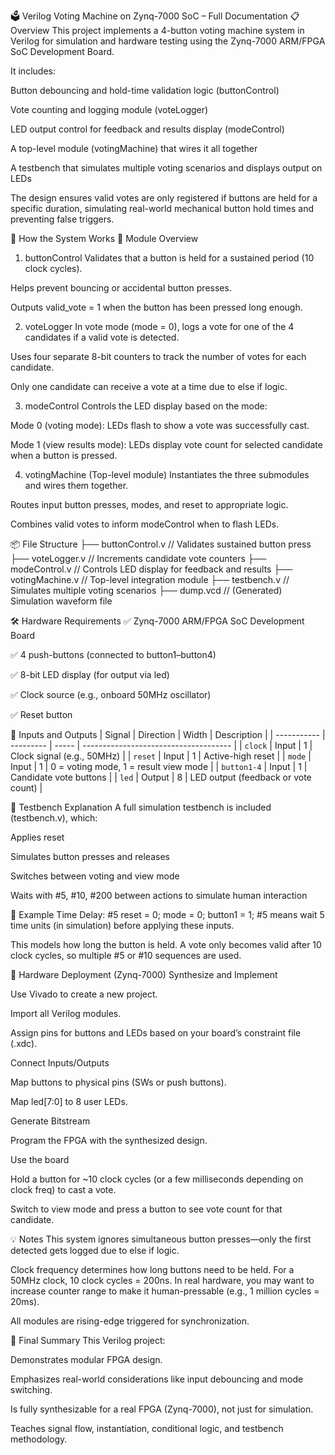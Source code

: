 🗳️ Verilog Voting Machine on Zynq-7000 SoC – Full Documentation
📋 Overview
This project implements a 4-button voting machine system in Verilog for simulation and hardware testing using the Zynq-7000 ARM/FPGA SoC Development Board.

It includes:

Button debouncing and hold-time validation logic (buttonControl)

Vote counting and logging module (voteLogger)

LED output control for feedback and results display (modeControl)

A top-level module (votingMachine) that wires it all together

A testbench that simulates multiple voting scenarios and displays output on LEDs

The design ensures valid votes are only registered if buttons are held for a specific duration, simulating real-world mechanical button hold times and preventing false triggers.

🧠 How the System Works
🧩 Module Overview
1. buttonControl
Validates that a button is held for a sustained period (10 clock cycles).

Helps prevent bouncing or accidental button presses.

Outputs valid_vote = 1 when the button has been pressed long enough.

2. voteLogger
In vote mode (mode = 0), logs a vote for one of the 4 candidates if a valid vote is detected.

Uses four separate 8-bit counters to track the number of votes for each candidate.

Only one candidate can receive a vote at a time due to else if logic.

3. modeControl
Controls the LED display based on the mode:

Mode 0 (voting mode): LEDs flash to show a vote was successfully cast.

Mode 1 (view results mode): LEDs display vote count for selected candidate when a button is pressed.

4. votingMachine (Top-level module)
Instantiates the three submodules and wires them together.

Routes input button presses, modes, and reset to appropriate logic.

Combines valid votes to inform modeControl when to flash LEDs.

📦 File Structure
├── buttonControl.v        // Validates sustained button press
├── voteLogger.v           // Increments candidate vote counters
├── modeControl.v          // Controls LED display for feedback and results
├── votingMachine.v        // Top-level integration module
├── testbench.v            // Simulates multiple voting scenarios
├── dump.vcd               // (Generated) Simulation waveform file

🛠️ Hardware Requirements
✅ Zynq-7000 ARM/FPGA SoC Development Board

✅ 4 push-buttons (connected to button1–button4)

✅ 8-bit LED display (for output via led)

✅ Clock source (e.g., onboard 50MHz oscillator)

✅ Reset button

🚦 Inputs and Outputs
| Signal      | Direction | Width | Description                           |
| ----------- | --------- | ----- | ------------------------------------- |
| `clock`     | Input     | 1     | Clock signal (e.g., 50MHz)            |
| `reset`     | Input     | 1     | Active-high reset                     |
| `mode`      | Input     | 1     | 0 = voting mode, 1 = result view mode |
| `button1-4` | Input     | 1     | Candidate vote buttons                |
| `led`       | Output    | 8     | LED output (feedback or vote count)   |


🧪 Testbench Explanation
A full simulation testbench is included (testbench.v), which:

Applies reset

Simulates button presses and releases

Switches between voting and view mode

Waits with #5, #10, #200 between actions to simulate human interaction

🔁 Example Time Delay:
#5 reset = 0; mode = 0; button1 = 1;
#5 means wait 5 time units (in simulation) before applying these inputs.

This models how long the button is held. A vote only becomes valid after 10 clock cycles, so multiple #5 or #10 sequences are used.




🔌 Hardware Deployment (Zynq-7000)
Synthesize and Implement

Use Vivado to create a new project.

Import all Verilog modules.

Assign pins for buttons and LEDs based on your board’s constraint file (.xdc).

Connect Inputs/Outputs

Map buttons to physical pins (SWs or push buttons).

Map led[7:0] to 8 user LEDs.

Generate Bitstream

Program the FPGA with the synthesized design.

Use the board

Hold a button for ~10 clock cycles (or a few milliseconds depending on clock freq) to cast a vote.

Switch to view mode and press a button to see vote count for that candidate.

💡 Notes
This system ignores simultaneous button presses—only the first detected gets logged due to else if logic.

Clock frequency determines how long buttons need to be held. For a 50MHz clock, 10 clock cycles = 200ns. In real hardware, you may want to increase counter range to make it human-pressable (e.g., 1 million cycles = 20ms).

All modules are rising-edge triggered for synchronization.

🏁 Final Summary
This Verilog project:

Demonstrates modular FPGA design.

Emphasizes real-world considerations like input debouncing and mode switching.

Is fully synthesizable for a real FPGA (Zynq-7000), not just for simulation.

Teaches signal flow, instantiation, conditional logic, and testbench methodology.


